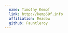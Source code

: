 ```yaml
---
  name: Timothy Kempf
  link: http://kemp59f.info
  affiliation: Meadow 
  github: Fauntleroy
---
```

